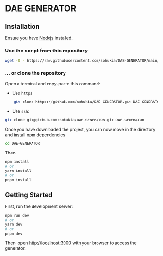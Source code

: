 # DAE GENERATOR

## Installation

Ensure you have [Nodejs](https://nodejs.org/en) installed.

### Use the script from this repository

```bash	
wget -O - https://raw.githubusercontent.com/sohukia/DAE-GENERATOR/main/install.sh | bash
``` 

### ... or clone the repository

Open a terminal and copy-paste this command:
- Use `https`:
```bash
    git clone https://github.com/sohukia/DAE-GENERATOR.git DAE-GENERATOR
```
- Use `ssh`:
```bash
git clone git@github.com:sohukia/DAE-GENERATOR.git DAE-GENERATOR
```

Once you have downloaded the project, you can now move in the directory and install npm dependencies
```bash
cd DAE-GENERATOR
```
Then
```bash
npm install
# or
yarn install
# or
pnpm install
```

## Getting Started

First, run the development server:

```bash
npm run dev
# or
yarn dev
# or
pnpm dev
```

Then, open [http://localhost:3000](http://localhost:3000) with your browser to access the generator.